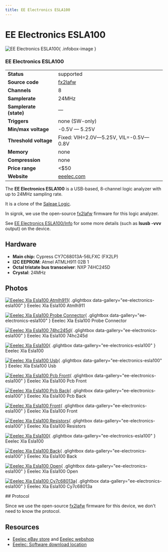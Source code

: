 ```yaml
---
title: EE Electronics ESLA100
---
```


# EE Electronics ESLA100

<div class="infobox" markdown>

![EE Electronics ESLA100](./img/Eeelec_xla_esla100_atmlh911.jpg){ .infobox-image }

### EE Electronics ESLA100

| | |
|---|---|
| **Status** | supported |
| **Source code** | [fx2lafw](https://github.com/OpenTraceLab/OpenTraceCapture/tree/main/src/hardware/fx2lafw) |
| **Channels** | 8 |
| **Samplerate** | 24MHz |
| **Samplerate (state)** | — |
| **Triggers** | none (SW-only) |
| **Min/max voltage** | -0.5V — 5.25V |
| **Threshold voltage** | Fixed: VIH=2.0V—5.25V, VIL=-0.5V—0.8V |
| **Memory** | none |
| **Compression** | none |
| **Price range** | &lt;$50 |
| **Website** | [eeelec.com](http://eeelec.com/xla/) |

</div>

The **EE Electronics ESLA100** is a USB-based, 8-channel logic analyzer with up to 24MHz sampling rate. 

It is a clone of the [Saleae Logic](https://sigrok.org/wiki/Saleae_Logic).

In sigrok, we use the open-source [fx2lafw](https://sigrok.org/wiki/Fx2lafw) firmware for this logic analyzer.

See [EE Electronics ESLA100/Info](https://sigrok.org/wiki/EE_Electronics_ESLA100/Info) for some more details (such as **lsusb -vvv** output) on the device.

## Hardware
- **Main chip:** Cypress CY7C68013A-56LFXC (FX2LP)
- **I2C EEPROM**: Atmel ATMLH911 02B 1
- **Octal tristate bus transceiver**: NXP 74HC245D
- **Crystal**: 24MHz

## Photos

<div class="photo-grid" markdown>

[![Eeelec Xla Esla100 Atmlh911](./img/Eeelec_xla_esla100_atmlh911.jpg)](./img/Eeelec_xla_esla100_atmlh911.jpg "Eeelec Xla Esla100 Atmlh911"){ .glightbox data-gallery="ee-electronics-esla100" }
<span class="caption">Eeelec Xla Esla100 Atmlh911</span>

[![Eeelec Xla Esla100 Probe Connector](./img/Eeelec_xla_esla100_probe_connector.jpg)](./img/Eeelec_xla_esla100_probe_connector.jpg "Eeelec Xla Esla100 Probe Connector"){ .glightbox data-gallery="ee-electronics-esla100" }
<span class="caption">Eeelec Xla Esla100 Probe Connector</span>

[![Eeelec Xla Esla100 74hc245d](./img/Eeelec_xla_esla100_74hc245d.jpg)](./img/Eeelec_xla_esla100_74hc245d.jpg "Eeelec Xla Esla100 74hc245d"){ .glightbox data-gallery="ee-electronics-esla100" }
<span class="caption">Eeelec Xla Esla100 74hc245d</span>

[![Eeelec Xla Esla100](./img/Eeelec_xla_esla100.jpg)](./img/Eeelec_xla_esla100.png "Eeelec Xla Esla100"){ .glightbox data-gallery="ee-electronics-esla100" }
<span class="caption">Eeelec Xla Esla100</span>

[![Eeelec Xla Esla100 Usb](./img/Eeelec_xla_esla100_usb.jpg)](./img/Eeelec_xla_esla100_usb.jpg "Eeelec Xla Esla100 Usb"){ .glightbox data-gallery="ee-electronics-esla100" }
<span class="caption">Eeelec Xla Esla100 Usb</span>

[![Eeelec Xla Esla100 Pcb Front](./img/Eeelec_xla_esla100_pcb_front.jpg)](./img/Eeelec_xla_esla100_pcb_front.jpg "Eeelec Xla Esla100 Pcb Front"){ .glightbox data-gallery="ee-electronics-esla100" }
<span class="caption">Eeelec Xla Esla100 Pcb Front</span>

[![Eeelec Xla Esla100 Pcb Back](./img/Eeelec_xla_esla100_pcb_back.jpg)](./img/Eeelec_xla_esla100_pcb_back.jpg "Eeelec Xla Esla100 Pcb Back"){ .glightbox data-gallery="ee-electronics-esla100" }
<span class="caption">Eeelec Xla Esla100 Pcb Back</span>

[![Eeelec Xla Esla100 Front](./img/Eeelec_xla_esla100_front.jpg)](./img/Eeelec_xla_esla100_front.jpg "Eeelec Xla Esla100 Front"){ .glightbox data-gallery="ee-electronics-esla100" }
<span class="caption">Eeelec Xla Esla100 Front</span>

[![Eeelec Xla Esla100 Resistors](./img/Eeelec_xla_esla100_resistors.jpg)](./img/Eeelec_xla_esla100_resistors.jpg "Eeelec Xla Esla100 Resistors"){ .glightbox data-gallery="ee-electronics-esla100" }
<span class="caption">Eeelec Xla Esla100 Resistors</span>

[![Eeelec Xla Esla100](./img/Eeelec_xla_esla100.jpg)](./img/Eeelec_xla_esla100.jpg "Eeelec Xla Esla100"){ .glightbox data-gallery="ee-electronics-esla100" }
<span class="caption">Eeelec Xla Esla100</span>

[![Eeelec Xla Esla100 Back](./img/Eeelec_xla_esla100_back.jpg)](./img/Eeelec_xla_esla100_back.jpg "Eeelec Xla Esla100 Back"){ .glightbox data-gallery="ee-electronics-esla100" }
<span class="caption">Eeelec Xla Esla100 Back</span>

[![Eeelec Xla Esla100 Open](./img/Eeelec_xla_esla100_open.jpg)](./img/Eeelec_xla_esla100_open.jpg "Eeelec Xla Esla100 Open"){ .glightbox data-gallery="ee-electronics-esla100" }
<span class="caption">Eeelec Xla Esla100 Open</span>

[![Eeelec Xla Esla100 Cy7c68013a](./img/Eeelec_xla_esla100_cy7c68013a.jpg)](./img/Eeelec_xla_esla100_cy7c68013a.jpg "Eeelec Xla Esla100 Cy7c68013a"){ .glightbox data-gallery="ee-electronics-esla100" }
<span class="caption">Eeelec Xla Esla100 Cy7c68013a</span>

</div>
## Protocol

Since we use the open-source [fx2lafw](https://sigrok.org/wiki/Fx2lafw) firmware for this device, we don't need to know the protocol.

## Resources
- [Eeelec eBay store](http://stores.ebay.com/eeelec) and [Eeelec webshop](http://store.eeelec.com/)
- [Eeelec: Software download location](http://eeelec.com/xla/)

